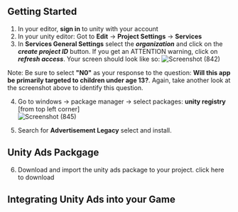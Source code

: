 ## Getting Started
1. In your editor, **sign in** to unity with your account
2. In your unity editor: Got to **Edit** -> **Project Settings** -> **Services**
3. In **Services General Settings** select the **_organization_** and click on the **_create project ID_** button. If you get an ATTENTION warning, click on **_refresh access_**. Your screen should look like so:
![Screenshot (842)](https://github.com/justPoly/monetization_project/assets/29443625/9580a52e-ebd1-404c-be8c-7ccb5439c5be)

Note: Be sure to select **"N0"** as your response to the question: **Will this app be primarily targeted to children under age 13?**. Again, take another look at the screenshot above to identify this question.

4. Go to windows -> package manager -> select packages: **unity registry** [from top left corner]   
   ![Screenshot (845)](https://github.com/justPoly/monetization_project/assets/29443625/19200e57-517a-4000-8c5e-1056543f1c01)

5. Search for **Advertisement Legacy** select and install.

## Unity Ads Packgage
6. Download and import the unity ads package to your project.
   click here to download
   
## Integrating Unity Ads into your Game



